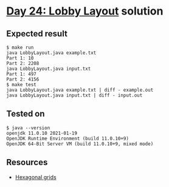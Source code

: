 # [Day 24: Lobby Layout](https://adventofcode.com/2020/day/24) solution

## Expected result
```
$ make run
java LobbyLayout.java example.txt
Part 1: 10
Part 2: 2208
java LobbyLayout.java input.txt
Part 1: 497
Part 2: 4156
$ make test
java LobbyLayout.java example.txt | diff - example.out
java LobbyLayout.java input.txt | diff - input.out
```

## Tested on
```
$ java --version
openjdk 11.0.10 2021-01-19
OpenJDK Runtime Environment (build 11.0.10+9)
OpenJDK 64-Bit Server VM (build 11.0.10+9, mixed mode)
```

## Resources
* [Hexagonal grids](https://www.redblobgames.com/grids/hexagons/)
